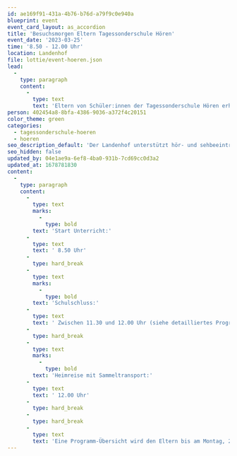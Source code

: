```yaml
---
id: ae169f91-431a-4b76-b76d-a79f9c0e940a
blueprint: event
event_card_layout: as_accordion
title: 'Besuchsmorgen Eltern Tagessonderschule Hören'
event_date: '2023-03-25'
time: '8.50 - 12.00 Uhr'
location: Landenhof
file: lottie/event-hoeren.json
lead:
  -
    type: paragraph
    content:
      -
        type: text
        text: 'Eltern von Schüler:innen der Tagessonderschule Hören erhalten im Rahmen eines interessanten Programmes Einblicke in den Schulalltag. '
person: 402454a8-8bfa-4386-9036-a372f4c20151
color_theme: green
categories:
  - tagessonderschule-hoeren
  - hoeren
seo_description_default: 'Der Landenhof unterstützt hör- und sehbeeinträchtigte Kinder & Jugendliche in ihrem selbstbestimmten Leben durch Förderung ihrer Fähigkeiten & Entwicklung'
seo_hidden: false
updated_by: 04e1ae9a-6ef8-4ba0-931b-7cd69cc0d3a2
updated_at: 1678781830
content:
  -
    type: paragraph
    content:
      -
        type: text
        marks:
          -
            type: bold
        text: 'Start Unterricht:'
      -
        type: text
        text: ' 8.50 Uhr'
      -
        type: hard_break
      -
        type: text
        marks:
          -
            type: bold
        text: 'Schulschluss:'
      -
        type: text
        text: ' Zwischen 11.30 und 12.00 Uhr (siehe detailliertes Programm)'
      -
        type: hard_break
      -
        type: text
        marks:
          -
            type: bold
        text: 'Heimreise mit Sammeltransport:'
      -
        type: text
        text: ' 12.00 Uhr'
      -
        type: hard_break
      -
        type: hard_break
      -
        type: text
        text: 'Eine Programm-Übersicht wird den Eltern bis am Montag, 20. März 2023 via Klapp zugestellt.'
---
```

